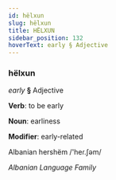 ```yaml
---
id: hëlxun
slug: hëlxun
title: HËLXUN
sidebar_position: 132
hoverText: early § Adjective
---
```


### hëlxun

*early* **§** Adjective

**Verb**: to be early

**Noun**: earliness

**Modifier**: early-related

Albanian hershëm /'heɾ.ʃəm/

*Albanian Language Family*
